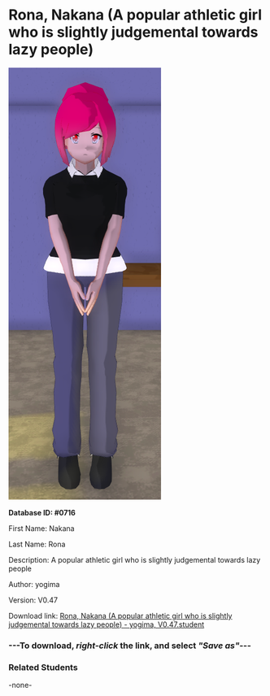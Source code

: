# Rona, Nakana (A popular athletic girl who is slightly judgemental towards lazy people)

<img src="Files/Images/Rona, Nakana (A popular athletic girl who is slightly judgemental towards lazy people).png" title="Rona, Nakana (A popular athletic girl who is slightly judgemental towards lazy people) - yogima, V0.47">

**Database ID: #0716**

First Name: Nakana

Last Name: Rona

Description: A popular athletic girl who is slightly judgemental towards lazy people

Author: yogima

Version: V0.47

Download link: <a href="https://raw.githubusercontent.com/Arbiter1223/Daigaku-Gurashi-Custom-Students/master/Files/Studen%20Files/Rona%2C%20Nakana%20(A%20popular%20athletic%20girl%20who%20is%20slightly%20judgemental%20towards%20lazy%20people)%20-%20yogima%2C%20V0.47.student">Rona, Nakana (A popular athletic girl who is slightly judgemental towards lazy people) - yogima, V0.47.student</a>

### ---**To download, _right-click_ the link, and select _"Save as"_**---

### Related Students

-none-
